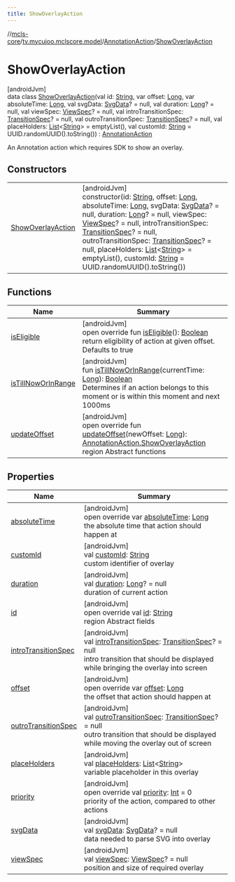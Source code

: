 ```yaml
---
title: ShowOverlayAction
---
```

//[mcls-core](../../../../index.html)/[tv.mycujoo.mclscore.model](../../index.html)/[AnnotationAction](../index.html)/[ShowOverlayAction](index.html)



# ShowOverlayAction



[androidJvm]\
data class [ShowOverlayAction](index.html)(val id: [String](https://kotlinlang.org/api/latest/jvm/stdlib/kotlin/-string/index.html), var offset: [Long](https://kotlinlang.org/api/latest/jvm/stdlib/kotlin/-long/index.html), var absoluteTime: [Long](https://kotlinlang.org/api/latest/jvm/stdlib/kotlin/-long/index.html), val svgData: [SvgData](../../-svg-data/index.html)? = null, val duration: [Long](https://kotlinlang.org/api/latest/jvm/stdlib/kotlin/-long/index.html)? = null, val viewSpec: [ViewSpec](../../-view-spec/index.html)? = null, val introTransitionSpec: [TransitionSpec](../../-transition-spec/index.html)? = null, val outroTransitionSpec: [TransitionSpec](../../-transition-spec/index.html)? = null, val placeHolders: [List](https://kotlinlang.org/api/latest/jvm/stdlib/kotlin.collections/-list/index.html)&lt;[String](https://kotlinlang.org/api/latest/jvm/stdlib/kotlin/-string/index.html)&gt; = emptyList(), val customId: [String](https://kotlinlang.org/api/latest/jvm/stdlib/kotlin/-string/index.html) = UUID.randomUUID().toString()) : [AnnotationAction](../index.html)

An Annotation action which requires SDK to show an overlay.



## Constructors


| | |
|---|---|
| [ShowOverlayAction](-show-overlay-action.html) | [androidJvm]<br>constructor(id: [String](https://kotlinlang.org/api/latest/jvm/stdlib/kotlin/-string/index.html), offset: [Long](https://kotlinlang.org/api/latest/jvm/stdlib/kotlin/-long/index.html), absoluteTime: [Long](https://kotlinlang.org/api/latest/jvm/stdlib/kotlin/-long/index.html), svgData: [SvgData](../../-svg-data/index.html)? = null, duration: [Long](https://kotlinlang.org/api/latest/jvm/stdlib/kotlin/-long/index.html)? = null, viewSpec: [ViewSpec](../../-view-spec/index.html)? = null, introTransitionSpec: [TransitionSpec](../../-transition-spec/index.html)? = null, outroTransitionSpec: [TransitionSpec](../../-transition-spec/index.html)? = null, placeHolders: [List](https://kotlinlang.org/api/latest/jvm/stdlib/kotlin.collections/-list/index.html)&lt;[String](https://kotlinlang.org/api/latest/jvm/stdlib/kotlin/-string/index.html)&gt; = emptyList(), customId: [String](https://kotlinlang.org/api/latest/jvm/stdlib/kotlin/-string/index.html) = UUID.randomUUID().toString()) |


## Functions


| Name | Summary |
|---|---|
| [isEligible](is-eligible.html) | [androidJvm]<br>open override fun [isEligible](is-eligible.html)(): [Boolean](https://kotlinlang.org/api/latest/jvm/stdlib/kotlin/-boolean/index.html)<br>return eligibility of action at given offset. Defaults to true |
| [isTillNowOrInRange](../is-till-now-or-in-range.html) | [androidJvm]<br>fun [isTillNowOrInRange](../is-till-now-or-in-range.html)(currentTime: [Long](https://kotlinlang.org/api/latest/jvm/stdlib/kotlin/-long/index.html)): [Boolean](https://kotlinlang.org/api/latest/jvm/stdlib/kotlin/-boolean/index.html)<br>Determines if an action belongs to this moment or is within this moment and next 1000ms |
| [updateOffset](update-offset.html) | [androidJvm]<br>open override fun [updateOffset](update-offset.html)(newOffset: [Long](https://kotlinlang.org/api/latest/jvm/stdlib/kotlin/-long/index.html)): [AnnotationAction.ShowOverlayAction](index.html)<br>region Abstract functions |


## Properties


| Name | Summary |
|---|---|
| [absoluteTime](absolute-time.html) | [androidJvm]<br>open override var [absoluteTime](absolute-time.html): [Long](https://kotlinlang.org/api/latest/jvm/stdlib/kotlin/-long/index.html)<br>the absolute time that action should happen at |
| [customId](custom-id.html) | [androidJvm]<br>val [customId](custom-id.html): [String](https://kotlinlang.org/api/latest/jvm/stdlib/kotlin/-string/index.html)<br>custom identifier of overlay |
| [duration](duration.html) | [androidJvm]<br>val [duration](duration.html): [Long](https://kotlinlang.org/api/latest/jvm/stdlib/kotlin/-long/index.html)? = null<br>duration of current action |
| [id](id.html) | [androidJvm]<br>open override val [id](id.html): [String](https://kotlinlang.org/api/latest/jvm/stdlib/kotlin/-string/index.html)<br>region Abstract fields |
| [introTransitionSpec](intro-transition-spec.html) | [androidJvm]<br>val [introTransitionSpec](intro-transition-spec.html): [TransitionSpec](../../-transition-spec/index.html)? = null<br>intro transition that should be displayed while bringing the overlay into screen |
| [offset](offset.html) | [androidJvm]<br>open override var [offset](offset.html): [Long](https://kotlinlang.org/api/latest/jvm/stdlib/kotlin/-long/index.html)<br>the offset that action should happen at |
| [outroTransitionSpec](outro-transition-spec.html) | [androidJvm]<br>val [outroTransitionSpec](outro-transition-spec.html): [TransitionSpec](../../-transition-spec/index.html)? = null<br>outro transition that should be displayed while moving the overlay out of screen |
| [placeHolders](place-holders.html) | [androidJvm]<br>val [placeHolders](place-holders.html): [List](https://kotlinlang.org/api/latest/jvm/stdlib/kotlin.collections/-list/index.html)&lt;[String](https://kotlinlang.org/api/latest/jvm/stdlib/kotlin/-string/index.html)&gt;<br>variable placeholder in this overlay |
| [priority](priority.html) | [androidJvm]<br>open override val [priority](priority.html): [Int](https://kotlinlang.org/api/latest/jvm/stdlib/kotlin/-int/index.html) = 0<br>priority of the action, compared to other actions |
| [svgData](svg-data.html) | [androidJvm]<br>val [svgData](svg-data.html): [SvgData](../../-svg-data/index.html)? = null<br>data needed to parse SVG into overlay |
| [viewSpec](view-spec.html) | [androidJvm]<br>val [viewSpec](view-spec.html): [ViewSpec](../../-view-spec/index.html)? = null<br>position and size of required overlay |

